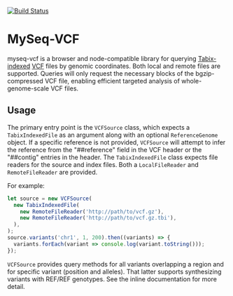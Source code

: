 [![Build Status](https://travis-ci.org/mlinderm/myseq-vcf.svg?branch=master)](https://travis-ci.org/mlinderm/myseq-vcf)

# MySeq-VCF

myseq-vcf is a browser and node-compatible library for querying [Tabix-indexed](http://www.htslib.org/doc/tabix.html) [VCF](https://samtools.github.io/hts-specs/) files by genomic coordinates. Both local and remote files are supported. Queries will only request the necessary blocks of the bgzip-compressed VCF file, enabling efficient targeted analysis of whole-genome-scale VCF files.

## Usage

The primary entry point is the `VCFSource` class, which expects a `TabixIndexedFile` as an argument along with an optional `ReferenceGenome` object. If a specific reference is not provided, `VCFSource` will attempt to infer the reference from the "##reference" field in the VCF header or the "##contig" entries in the header. The `TabixIndexedFile` class expects file readers for the source and index files. Both a `LocalFileReader` and `RemoteFileReader` are provided.

For example:
```javascript
let source = new VCFSource(
  new TabixIndexedFile(
    new RemoteFileReader('http://path/to/vcf.gz'),
    new RemoteFileReader('http://path/to/vcf.gz.tbi'),
  ),
);
source.variants('chr1', 1, 200).then((variants) => {
  variants.forEach(variant => console.log(variant.toString()));
});
```

`VCFSource` provides query methods for all variants overlapping a region and for specific variant (position and alleles). That latter supports synthesizing variants with REF/REF genotypes. See the inline documentation for more detail.
